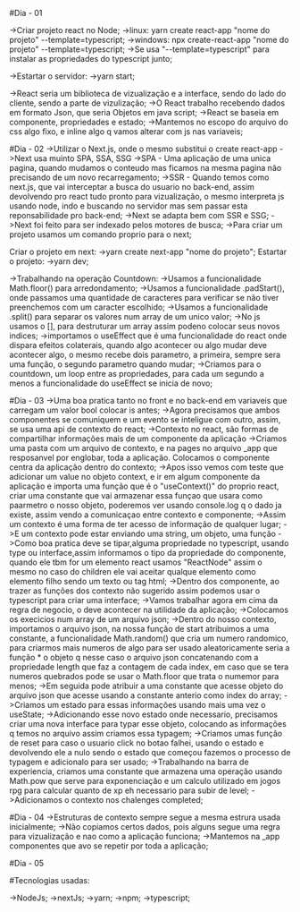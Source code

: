 <!-- React -->

#Dia - 01

->Criar projeto react no Node;
    ->linux: yarn create react-app "nome do projeto" --template=typescript;
    ->windows: npx create-react-app "nome do projeto" --template=typescript;
    ->Se usa "--template=typescript" para instalar as propriedades do typescript junto;

->Estartar o servidor:
    ->yarn start;

->React seria um biblioteca de vizualização e a interface, sendo do lado do cliente, sendo a parte de vizulização;
->O React trabalho recebendo dados em formato Json, que seria Objetos em java script;
->React se baseia em componente, propriedades e estado;
->Mantemos no escopo do arquivo do css algo fixo, e inline algo q vamos alterar com js nas variaveis;

#Dia - 02
->Utilizar o Next.js, onde o mesmo substitui o create react-app
->Next usa muinto SPA, SSA, SSG
    ->SPA - Uma aplicação de uma unica pagina, quando mudamos o conteudo mas ficamos na mesma pagina não precisando de um novo recarregamento;
    ->SSR - Quando temos como next.js, que vai interceptar a busca do usuario no back-end, assim devolvendo pro react tudo pronto para vizualização, o mesmo interpreta js usando node, indo e buscando no servidor mas sem passar esta reponsabilidade pro back-end;
    ->Next se adapta bem com SSR e SSG;
->Next foi feito para ser indexado pelos motores de busca;
->Para criar um projeto usamos um comando proprio para o next;

Criar o projeto em next:
    ->yarn create next-app "nome do projeto";
Estartar o projeto:
    ->yarn dev;

->Trabalhando na operação Countdown:
    ->Usamos a funcionalidade Math.floor() para arredondamento;
    ->Usamos a funcionalidade .padStart(), onde passamos uma quantidade de caracteres para verificar se
    não tiver preenchemos com um caracter escolhido;
    ->Usamos a funcionalidade .split() para separar os valores num array de um unico valor;
    ->No js usamos o [], para destruturar um array assim podeno colocar seus novos indices;
    ->importamos o useEffect que é uma funcionalidade do react onde dispara efeitos colaterais,
    quando algo acontecer ou algo mudar deve acontecer algo, o mesmo recebe dois parametro, a primeira,
    sempre sera uma função, o segundo parametro quando mudar;
    ->Criamos para o countdown, um loop entre as propriedades, para cada um segundo a menos a funcionalidade do useEffect se inicia de novo;

#Dia - 03
    ->Uma boa pratica tanto no front e no back-end em variaveis que carregam um valor bool colocar is
    antes;
    ->Agora precisamos que ambos componentes se comuniquem e um evento se inteligue com outro, assim,
    se usa uma api de contexto do react;
    ->Contexto no react, são formas de compartilhar informações mais de um componente da aplicação
    ->Criamos uma pasta com um arquivo de contexto, e na pages no arquivo _app que resposanvel por englobar, toda a aplicação. Colocamos o componente centra da aplicação dentro do contexto;
    ->Apos isso vemos com teste que adicionar um value no objeto context, e ir em algum componente da aplicação e importa uma função que é o "useContext()" do proprio react, criar uma constante que vai armazenar essa funçao que usara como paarmetro o nosso objeto, poderemos ver usando console.log q o dado ja existe, assim vendo a comunicaçao entre contexto e componente;
    ->Assim um contexto é uma forma de ter acesso de informação de qualquer lugar;
    ->E um contexto pode estar enviando uma string, um objeto, uma função
    ->Como boa pratica deve se tipar,alguma propriedade no typescript, usando type ou interface,assim informamos o tipo da propriedade do componente, quando ele tbm for um elemento react usamos "ReactNode" assim o mesmo no caso do children ele vai aceitar qualque elemento como elemento filho sendo um texto ou tag html;
    ->Dentro dos componente, ao trazer as funções dos contexto não sugerido assim podemos usar o typescript para criar uma interface;
    ->Vamos trabalhar agora em cima da regra de negocio, o deve acontecer na utilidade da aplicação;
    ->Colocamos os execicios num array de um arquivo json;
    ->Dentro do nosso contexto, importamos o arquivo json, na nossa função de start atribuimos a uma constante, a funcionalidade Math.random() que cria um numero randomico, para criarmos mais numeros de algo para ser usado aleatoricamente seria a função * o objeto q nesse caso o arquivo json concatenando com a propriedade length que faz a contagem de cada index, em caso que se tera numeros quebrados pode se usar o Math.floor que trata o numemor para menos;
    ->Em seguida pode atribuir a uma constante que acesse objeto do arquivo json que acesse usando a constante anterio como index do array;
    ->Criamos um estado para essas informações usando mais uma vez o useState;
    ->Adicionando esse novo estado onde necessario, precisamos criar uma nova interface para typar esse objeto, colocando as informações q temos no arquivo assim criamos essa typagem;
    ->Criamos umas função de reset para caso o usuario click no botao falhei, usando o estado e devolvendo ele a nulo sendo o estado que começou fazemos o processo de typagem e adicionalo para ser usado;
    ->Trabalhando na barra de experiencia, criamos uma constante que armazena uma operação usando Math.pow que serve para exponenciação e um calculo utilizado em jogos rpg para calcular quanto de xp eh necessario para subir de level;
    ->Adicionamos o contexto nos chalenges completed;


#Dia - 04
    ->Estruturas de contexto sempre segue a mesma estrura usada inicialmente;
    ->Não copiamos certos dados, pois alguns segue uma regra para vizualização e nao como a aplicação funciona;
    ->Mantemos na _app componentes que avo se repetir por toda a aplicação;

#Dia - 05

#Tecnologias usadas:

->NodeJs;
->nextJs;
->yarn;
->npm;
->typescript;